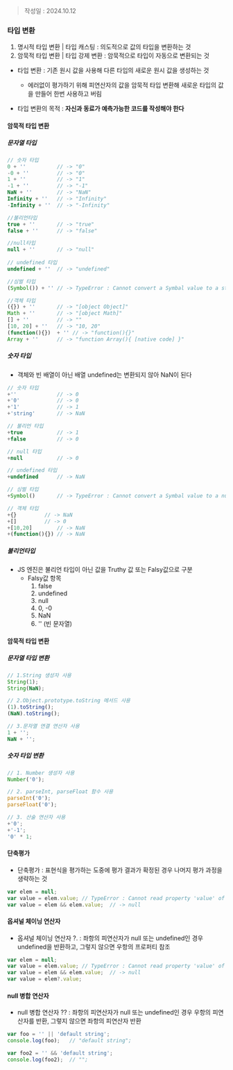 >작성일 : 2024.10.12
### 타입 변환
1. 명시적 타입 변환 | 타입 캐스팅 : 의도적으로 값의 타입을 변환하는 것
2. 암묵적 타입 변환 | 타입 강제 변환 : 암묵적으로 타입이 자동으로 변환되는 것

- 타입 변환 : 기존 원시 값을 사용해 다른 타입의 새로운 원시 값을 생성하는 것
	- 에러없이 평가하기 위해 피연산자의 값을 암묵적 타입 변환해 새로운 타입의 값을 만들어 한번 사용하고 버림

- 타입 변환의 목적 : **자신과 동료가 예측가능한 코드를 작성해야 한다**

#### 암묵적 타입 변환

##### 문자열 타입
```javascript
// 숫자 타입
0 + '' 			// -> "0"
-0 + ''			// -> "0"
1 + ''			// -> "1"
-1 + ''			// -> "-1"
NaN + ''		// -> "NaN"
Infinity + ''	// -> "Infinity"
-Infinity + ''	// -> "-Infinity"

//불리언타입 
true + ''		// -> "true"
false + ''		// -> "false"

//null타입
null + ''		// -> "null"
 
// undefined 타입
undefined + ''	// -> "undefined"

//심벌 타입
(Symbol()) + ''	// -> TypeError : Cannot convert a Symbal value to a string

//객체 타입
({}) + ''		// -> "[object Object]"
Math + ''		// -> "[object Math]"
[] + ''			// -> ""
[10, 20] + ''	// -> "10, 20"
(function(){})  + '' // -> "function(){}"
Array + ''		// -> "function Array(){ [native code] }"

```

##### 숫자 타입
- 객체와 빈 배열이 아닌 배열 undefined는 변환되지 않아 NaN이 된다

```javascript
// 숫자 타입
+'' 			// -> 0
+'0'			// -> 0
+'1'			// -> 1
+'string'		// -> NaN	

// 불리언 타입
+true			// -> 1
+false			// -> 0

// null 타입
+null			// -> 0 

// undefined 타입
+undefined		// -> NaN	

// 심벌 타입
+Symbol()		// -> TypeError : Cannot convert a Symbal value to a number

// 객체 타입
+{}			// -> NaN
+[]			// -> 0
+[10,20]		// -> NaN	
+(function(){})	// -> NaN	

```

##### 불리언타입
- JS 엔진은 불리언 타입이 아닌 값을 Truthy 값 또는 Falsy값으로 구분
	- Falsy값 항목
		1. false
		2. undefined
		3. null
		4. 0, -0
		5. NaN
		6. '' (빈 문자열)


#### 암묵적 타입 변환
##### 문자열 타입 변환 
``` javascript
// 1.String 생성자 사용
String(1);
String(NaN);

// 2.Object.prototype.toString 메서드 사용
(1).toString();
(NaN).toString();

// 3.문자열 연결 연산자 사용
1 + '';
NaN + '';

```

##### 숫자 타입 변환 
``` javascript
// 1. Number 생성자 사용
Number('0');

// 2. parseInt, parseFloat 함수 사용
parseInt('0');
parseFloat('0');

// 3. 산술 연산자 사용
+'0';
+'-1';
'0' * 1;

```

#### 단축평가
- 단축평가 : 표현식을 평가하는 도중에 평가 결과가 확정된 경우 나머지 평가 과정을 생략하는 것
``` javascript
var elem = null;
var value = elem.value;	// TypeError : Cannot read property 'value' of null
var value = elem && elem.value;  // -> null
```

#### 옵셔널 체이닝 연산자
- 옵셔널 체이닝 연산자 ?. : 좌항의 피연산자가 null 또는 undefined인 경우 undefined을 반환하고, 그렇지 않으면 우항의 프로퍼티 참조
``` javascript
var elem = null;
var value = elem.value;	// TypeError : Cannot read property 'value' of null
var value = elem && elem.value;  // -> null
var value = elem?.value;
```

#### null 병합 연산자
- null 병합 연산자 ?? : 좌항의 피연산자가 null 또는 undefined인 경우 우항의 피연산자를 반환, 그렇지 않으면 좌항의 피연산자 반환
```javascript
var foo = '' || 'default string';
console.log(foo); 	// "default string";

var foo2 = '' && 'default string';
console.log(foo2); 	// "";
```
